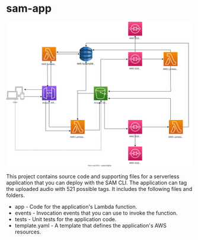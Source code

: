 # sam-app

![alt text](https://github.com/sachshan/sam-audio/blob/master/architecture.drawio.svg)

This project contains source code and supporting files for a serverless application that you can deploy with the SAM CLI. The application can tag the uploaded audio with 521 possible tags. It includes the following files and folders.

- app - Code for the application's Lambda function.
- events - Invocation events that you can use to invoke the function.
- tests - Unit tests for the application code. 
- template.yaml - A template that defines the application's AWS resources.

